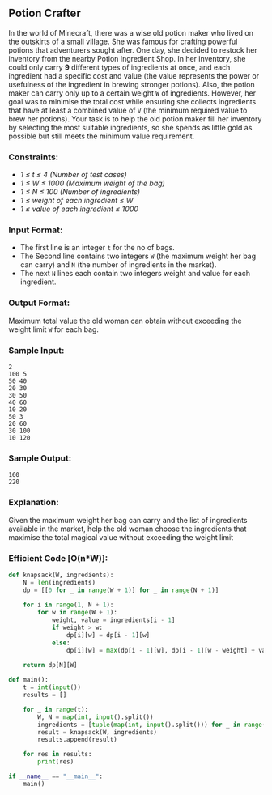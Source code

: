 ## **Potion Crafter**

In the world of Minecraft, there was a wise old potion maker who lived on the outskirts of a small village. She was famous for crafting powerful potions that adventurers sought after. One day, she decided to restock her inventory from the nearby Potion Ingredient Shop.
In her inventory, she could only carry **9** different types of ingredients at once, and each ingredient had a specific cost and value (the value represents the power or usefulness of the ingredient in brewing stronger potions). Also, the potion maker can carry only up to a certain weight `W` of ingredients. However, her goal was to minimise the total cost while ensuring she collects ingredients that have at least a combined value of `V` (the minimum required value to brew her potions).
Your task is to help the old potion maker fill her inventory by selecting the most suitable ingredients, so she spends as little gold as possible but still meets the minimum value requirement.


### **Constraints:**
- _1 ≤ t ≤ 4 (Number of test cases)_
- _1 ≤ W ≤ 1000 (Maximum weight of the bag)_
- _1 ≤ N ≤ 100 (Number of ingredients)_
- _1 ≤ weight of each ingredient ≤ W_
- _1 ≤ value of each ingredient ≤ 1000_


### **Input Format:**
- The first line is an integer `t` for the no of bags.
- The Second line contains two integers `W` (the maximum weight her bag can carry) and `N` (the number of ingredients in the market).
- The next `N` lines each contain two integers weight and value for each ingredient.


### **Output Format:**

Maximum total value the old woman can obtain without exceeding the weight limit `W` for each bag.

### **Sample Input:**
```
2
100 5
50 40
20 30
30 50
40 60
10 20
50 3
20 60
30 100
10 120

```

### **Sample Output:**
```
160 
220

```

### **Explanation:**

Given the maximum weight her bag can carry and the list of ingredients available in the market, help the old woman choose the ingredients that maximise the total magical value without exceeding the weight limit

### **Efficient Code [O(n*W)]:**

```python
def knapsack(W, ingredients):
    N = len(ingredients)
    dp = [[0 for _ in range(W + 1)] for _ in range(N + 1)]
    
    for i in range(1, N + 1):
        for w in range(W + 1):
            weight, value = ingredients[i - 1]
            if weight > w:
                dp[i][w] = dp[i - 1][w]
            else:
                dp[i][w] = max(dp[i - 1][w], dp[i - 1][w - weight] + value)
    
    return dp[N][W]

def main():
    t = int(input())
    results = []

    for _ in range(t):
        W, N = map(int, input().split())
        ingredients = [tuple(map(int, input().split())) for _ in range(N)]
        result = knapsack(W, ingredients)
        results.append(result)

    for res in results:
        print(res)

if __name__ == "__main__":
    main()

```
